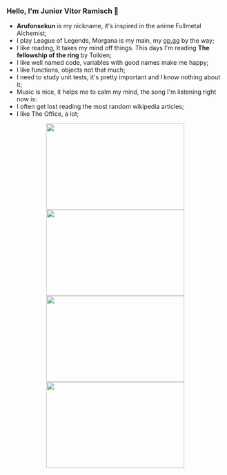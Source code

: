 ### Hello, I'm Junior Vitor Ramisch 👋

- **Arufonsekun** is my nickname, it's inspired in the anime Fullmetal Alchemist;
- I play League of Legends, Morgana is my main, my [op.gg](https://www.op.gg/summoners/br/arufonsekun-BR1) by the way;
- I like reading, It takes my mind off things. This days I'm reading **The fellowship of the ring** by Tolkien;
- I like well named code, variables with good names make me happy;
- I like functions, objects not that much;
- I need to study unit tests, it's pretty important and I know nothing about it;
- Music is nice, it helps me to calm my mind, the song I'm listening right now is:
- I often get lost reading the most random wikipedia articles;
- I like The Office, a lot;

<p align=center style="border-radius:10px;">
<img width=320 height=200 src=https://media1.giphy.com/media/DnLr7nYCVRFvO/giphy.gif?cid=ecf05e476ts95jcv1xzv3w32rqrztdek6dz2l2tb8b655v0e&ep=v1_gifs_search&rid=giphy.gif&ct=g />

<img src="https://media3.giphy.com/media/tlGD7PDy1w8fK/giphy.gif?cid=ecf05e47rko9ucagspsdaq68rh028sz8hkyny5f4xgin865w&ep=v1_gifs_search&rid=giphy.gif&ct=g" width=320 height=200 />

<img src="https://media4.giphy.com/media/PsrXGq6OyLjIA/giphy.gif?cid=ecf05e470htfo8sucrs2pheln3dfik68hhjj2kldjlxx65nc&ep=v1_gifs_search&rid=giphy.gif&ct=g" width=320 height=200 />

<img src="https://media0.giphy.com/media/55SfA4BxofRBe/giphy.gif?cid=ecf05e47vca1c0y8v8iwozs64rqi8aw8n56nbcxhqt5vbe6p&ep=v1_gifs_related&rid=giphy.gif&ct=g" width=320 height=200 />
</p>
